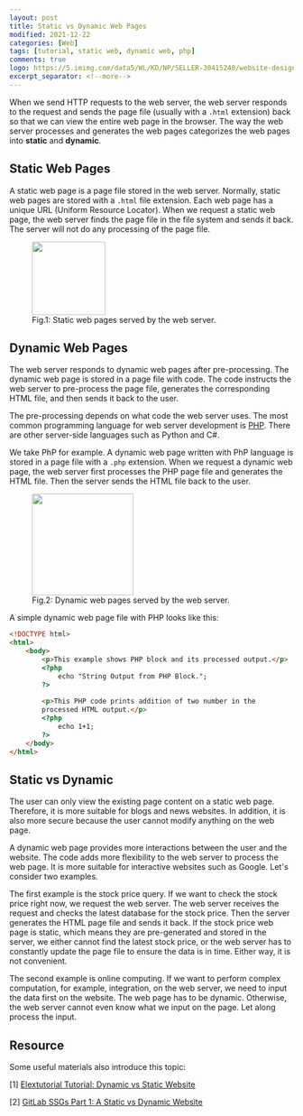 ```yaml
---
layout: post
title: Static vs Dynamic Web Pages
modified: 2021-12-22
categories: [Web]
tags: [tutorial, static web, dynamic web, php]
comments: true
logo: https://5.imimg.com/data5/WL/KD/NP/SELLER-30415248/website-designing-services-500x500.jpg
excerpt_separator: <!--more-->
---
```


When we send HTTP requests to the web server, the web server responds to the request and sends the page file (usually with a `.html` extension) back so that we can view the entire web page in the browser. The way the web server processes and generates the web pages categorizes the web pages into **static** and **dynamic**. 

<!--more-->


## Static Web Pages

A static web page is a page file stored in the web server. Normally, static web pages are stored with a  `.html` file extension. Each web page has a unique URL (Uniform Resource Locator). When we request a static web page, the web server finds the page file in the file system and sends it back. The server will not do any processing of the page file. 

<figure>
    <img src="{{site.baseurl}}/assets/images/blog/2021/2021-12-22-static.png" height="130">
    <figcaption>Fig.1: Static web pages served by the web server.</figcaption>
</figure>

## Dynamic Web Pages

The web server responds to dynamic web pages after pre-processing. The dynamic web page is stored in a page file with code. The code instructs the web server to pre-process the page file, generates the corresponding HTML file, and then sends it back to the user. 

The pre-processing depends on what code the web server uses. The most common programming language for web server development is [PHP](https://www.php.net/). There are other server-side languages such as Python and C#. 

We take PhP for example. A dynamic web page written with PhP language is stored in a page file with a  `.php` extension. When we request a dynamic web page, the web server first processes the PHP page file and generates the HTML file. Then the server sends the HTML file back to the user. 

<figure>
    <img src="{{site.baseurl}}/assets/images/blog/2021/2021-12-22-dynamic.png" height="180">
    <figcaption>Fig.2: Dynamic web pages served by the web server.</figcaption>
</figure>

A simple dynamic web page file with PHP looks like this:

```html
<!DOCTYPE html>
<html>
    <body>
        <p>This example shows PHP block and its processed output.</p>
        <?php
            echo "String Output from PHP Block.";
        ?>
         
        <p>This PHP code prints addition of two number in the 
        processed HTML output.</p>
        <?php
            echo 1+1;
        ?>
    </body>
</html>
```





## Static vs Dynamic

The user can only view the existing page content on a static web page. Therefore, it is more suitable for blogs and news websites. In addition, it is also more secure because the user cannot modify anything on the web page.

A dynamic web page provides more interactions between the user and the website. The code adds more flexibility to the web server to process the web page. It is more suitable for interactive websites such as Google. Let's consider two examples.

The first example is the stock price query. If we want to check the stock price right now, we request the web server. The web server receives the request and checks the latest database for the stock price. Then the server generates the HTML page file and sends it back. If the stock price web page is static, which means they are pre-generated and stored in the server, we either cannot find the latest stock price, or the web server has to constantly update the page file to ensure the data is in time. Either way, it is not convenient.

The second example is online computing. If we want to perform complex computation, for example, integration, on the web server, we need to input the data first on the website. The web page has to be dynamic. Otherwise, the web server cannot even know what we input on the page. Let along process the input.



## Resource

Some useful materials also introduce this topic:

[1] [Elextutorial Tutorial: Dynamic vs Static Website](https://elextutorial.com/learn-php/dynamic-vs-static-website-static-website-dynamic-website-definition/#:~:text=The%20dynamic%20web%20page%20code%20written%20in%20the%20PHP%20server,is%20served%20to%20the%20user.)

[2] [GitLab SSGs Part 1: A Static vs Dynamic Website](https://about.gitlab.com/blog/2016/06/03/ssg-overview-gitlab-pages-part-1-dynamic-x-static/)
